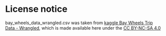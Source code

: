 # License notice

bay_wheels_data_wrangled.csv was taken from [kaggle Bay Wheels Trip Data - Wrangled](https://www.kaggle.com/datasets/moamenabdelkawy/bay-wheels-trip-data-wrangled), which is made available here under the [CC BY-NC-SA 4.0](https://creativecommons.org/licenses/by-nc-sa/4.0/)